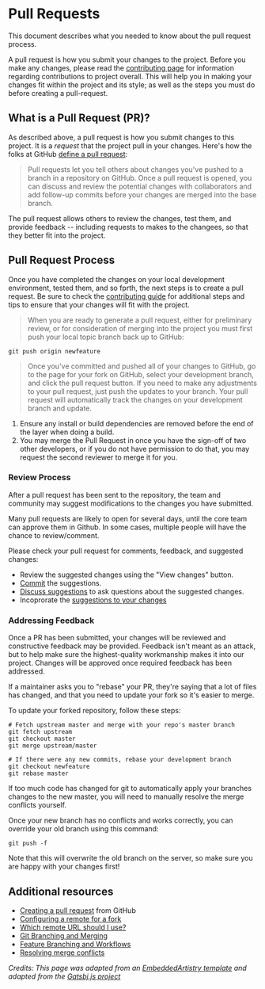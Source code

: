 # Pull Requests

This document describes what you needed to know about the pull request process.

A pull request is how you submit your changes to the project.
Before you make any changes, please read the [contributing page](CONTRIBUTING.md)
for information regarding contributions to project overall.  This will help you
in making your changes fit within the project and its style; as well as the
steps you must do before creating a pull-request.


## What is a Pull Request (PR)?

As described above, a pull request is how you submit changes to this project.
It is a _request_ that the project pull in your changes.  Here's how the folks
at GitHub [define a pull request][0]:

> Pull requests let you tell others about changes you've pushed to a branch in
> a repository on GitHub. Once a pull request is opened, you can discuss and
> review the potential changes with collaborators and add follow-up commits
> before your changes are merged into the base branch.

The pull request allows others to review the changes, test them, and provide
feedback -- including requests to makes to the changees, so that they better
fit into the project.

<a name="pull-request-process"></a>
## Pull Request Process

Once you have completed the changes on your local development environment,
tested them, and so fprth, the next steps is to create a pull request.
Be sure to check the [contributing guide](CONTRIBUTING.md) for additional
steps and tips to ensure that your changes will fit with the project.

> When you are ready to generate a pull request, either for preliminary review,
> or for consideration of merging into the project you must first push your
> local topic branch back up to GitHub:

```
git push origin newfeature
```



> Once you've committed and pushed all of your changes to GitHub, go to the
> page for your fork on GitHub, select your development branch, and click the
> pull request button. If you need to make any adjustments to your pull
> request, just push the updates to your branch. Your pull request will
> automatically track the changes on your development branch and update.

1. Ensure any install or build dependencies are removed before the end of the
   layer when doing a build.
2. You may merge the Pull Request in once you have the sign-off of two other
   developers, or if you do not have permission to do that, you may request the
   second reviewer to merge it for you.

### Review Process

After a pull request has been sent to the repository, the team and community
may suggest modifications to the changes you have submitted.

Many pull requests are likely to open for several days, until the core team
can approve them in Github.  In some cases, multiple people will have the
chance to review/comment. 

Please check your pull request for comments, feedback, and suggested changes:

- Review the suggested changes using the "View changes" button.
- [Commit](https://help.github.com/en/articles/incorporating-feedback-in-your-pull-request#applying-suggested-changes) the suggestions.
- [Discuss suggestions](https://help.github.com/en/articles/about-conversations-on-github) to ask questions about the suggested changes.
- Incoprorate the [suggestions to your changes](https://help.github.com/en/articles/incorporating-feedback-in-your-pull-request)


### Addressing Feedback

Once a PR has been submitted, your changes will be reviewed and constructive
feedback may be provided. Feedback isn't meant as an attack, but to help make
sure the highest-quality workmanship makes it into our project. Changes will be
approved once required feedback has been addressed.


If a maintainer asks you to "rebase" your PR, they're saying that a lot of
files has changed, and that you need to update your fork so it's easier to
merge.

To update your forked repository, follow these steps:

```
# Fetch upstream master and merge with your repo's master branch
git fetch upstream
git checkout master
git merge upstream/master

# If there were any new commits, rebase your development branch
git checkout newfeature
git rebase master
```

If too much code has changed for git to automatically apply your branches
changes to the new master, you will need to manually resolve the merge
conflicts yourself.

Once your new branch has no conflicts and works correctly, you can override
your old branch using this command:

```
git push -f
```

Note that this will overwrite the old branch on the server, so make sure you
are happy with your changes first!


## Additional resources

- [Creating a pull request](https://help.github.com/en/articles/creating-a-pull-request) from GitHub
- [Configuring a remote for a fork](https://help.github.com/en/articles/configuring-a-remote-for-a-fork)
- [Which remote URL should I use?](https://help.github.com/en/articles/which-remote-url-should-i-use)
- [Git Branching and Merging](https://git-scm.com/book/en/v2/Git-Branching-Basic-Branching-and-Merging)
- [Feature Branching and Workflows](https://git-scm.com/book/en/v1/Git-Branching-Branching-Workflows)
- [Resolving merge conflicts](https://help.github.com/en/articles/resolving-a-merge-conflict-on-github)


[0]: https://help.github.com/en/articles/about-pull-requests
[1]: http://tbaggery.com/2008/04/19/a-note-about-git-commit-messages.html


_Credits: This page was adapted from an [EmbeddedArtistry template](https://github.com/embeddedartistry/embedded-resources/blob/master/docs/)_
_and adapted from the
[Gatsbj.js project](https://github.com/gatsbyjs/gatsby/blob/master/docs/contributing/)_
